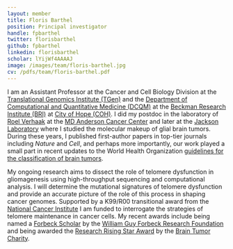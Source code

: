 ```yaml
---
layout: member
title: Floris Barthel
position: Principal investigator
handle: fpbarthel
twitter: florisbarthel
github: fpbarthel
linkedin: florisbarthel
scholar: lYijWf4AAAAJ
image: /images/team/floris-barthel.jpg
cv: /pdfs/team/floris-barthel.pdf
---
```


I am an Assistant Professor at the Cancer and Cell Biology Division at the [Translational Genomics Institute (TGen)](https://www.tgen.org/) and the <a href="https://www.cityofhope.org/research/beckman-research-institute/research-departments-and-divisions/computational-and-quantitative-medicine">Department of Computational and Quantitative Medicine (DCQM)</a> at the <a href="https://www.cityofhope.org/research/beckman-research-institute">Beckman Research Institute (BRI)</a> at <a href="https://www.cityofhope.org/">City of Hope (COH)</a>. I did my postdoc in the laboratory of [Roel Verhaak](https://verhaaklab.com/) at the [MD Anderson Cancer Center](https://www.mdanderson.org/) and later at the [Jackson Laboratory](https://www.jax.org/) where I studied the molecular makeup of glial brain tumors. During these years, I published first-author papers in top-tier journals including *Nature* and *Cell*, and perhaps more importantly, our work played a small part in recent updates to the World Health Organization [guidelines for the classification of brain tumors](https://publications.iarc.fr/Book-And-Report-Series/Who-Classification-Of-Tumours/WHO-Classification-Of-Tumours-Of-The-Central-Nervous-System-2016). 

My ongoing research aims to dissect the role of telomere dysfunction in gliomagenesis using high-throughput sequencing and computational analysis. I will determine the mutational signatures of telomere dysfunction and provide an accurate picture of the role of this process in shaping cancer genomes. Supported by a K99/R00 transitional award from the [National Cancer Institute](https://www.cancer.gov/) I am funded to interrogate the strategies of telomere maintenance in cancer cells. My recent awards include being named a [Forbeck Scholar](https://www.forbeckforums.org/scholar-award.php) by the [William Guy Forbeck Research Foundation](https://www.wgfrf.org/) and being awarded the [Research Rising Star Award](https://www.thebraintumourcharity.org/get-involved/celebrating-you-awards/#ResearchRisingStar) by the [Brain Tumor Charity](https://www.thebraintumourcharity.org/).